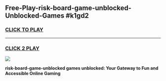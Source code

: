 
## Free-Play-risk-board-game-unblocked-Unblocked-Games #k1gd2
<h3>
<a href="https://news.freeplayer.one?title=risk-board-game-unblocked&ref=8M">CLICK TO PLAY</a></h3>
<hr>

<h3>
<a href="https://news.freeplayer.one?title=risk-board-game-unblocked&ref=8M">CLICK 2 PLAY</a>
  
</h3>

<a href="https://news.freeplayer.one?title=risk-board-game-unblocked&ref=8M"><img src="https://clearcache.store/games.png"></a>


**risk-board-game-unblocked games unblocked: Your Gateway to Fun and Accessible Online Gaming**
